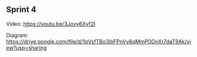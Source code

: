 ## Sprint 4
Video:
https://youtu.be/3Jovy6Xyf2I

Diagram:
https://drive.google.com/file/d/1qVsfTBo3ibFPnVy8qMmP0GnXr7daT9Ak/view?usp=sharing
